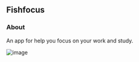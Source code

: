 ## Fishfocus

### About

An app for help you focus on your work and study.

![image](https://user-images.githubusercontent.com/46307662/218290794-53b4654d-0b5a-4019-ae5d-22a4f649f8d9.png)

